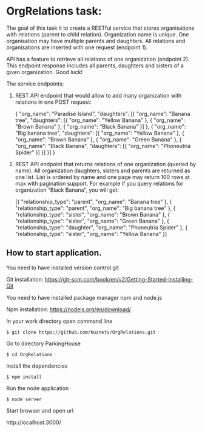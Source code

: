 # OrgRelations task:

The goal of this task it to create a RESTful service that stores organisations with relations (parent to child relation). Organization name is unique. One organisation may have multiple parents and daughters. All relations and organisations are inserted with one request (endpoint 1).

API has a feature to retrieve all relations of one organization (endpoint 2). This endpoint response includes all parents, daughters and sisters of a given organization. Good luck!

The service endpoints: 
1) REST API endpoint that would allow to add many organization with relations in one POST request:


    {
        "org_name": "Paradise Island",
        "daughters": [{
            "org_name": "Banana tree",
            "daughters": [{
                "org_name": "Yellow Banana"
            }, { 
                "org_name": "Brown Banana"
            }, { "org_name": "Black Banana"
            }]
        }, {
            "org_name": "Big banana tree",
            "daughters": [{
                "org_name": "Yellow Banana"
            }, {
                "org_name": "Brown Banana"
            }, {
                "org_name": "Green Banana"
            }, {
                "org_name": "Black Banana",
                "daughters": [{
                    "org_name": "Phoneutria Spider"
                }]
            }]
        }]
    }
    
2) REST API endpoint that returns relations of one organization (queried by name). All organization daughters, sisters and parents are returned as one list. List is ordered by name​ and one page may return 100 rows​ at max with pagination support. For example if you query relations for organization “Black Banana”, you will get:


    [{
        "relationship_type": "parent",
        "org_name": "Banana tree"
    }, {
        "relationship_type": "parent",
        "org_name": "Big banana tree"
    }, {
        "relationship_type": "sister",
        "org_name": "Brown Banana"
    }, {
        "relationship_type": "sister",
        "org_name": "Green Banana"
    }, {
        "relationship_type": "daughter",
        "org_name": "Phoneutria Spider"
    }, {
        "relationship_type": "sister",
        "org_name": "Yellow Banana"
    }]



## How to start application.

You need to have installed version control git

Git installation: https://git-scm.com/book/en/v2/Getting-Started-Installing-Git

You need to have installed package manager npm and node.js

Npm installation: https://nodejs.org/en/download/

In your work directory open command line

	$ git clone https://github.com/kuznets/OrgRelations.git
	
Go to directory ParkingHouse

	$ cd OrgRelations

Install the dependencies

	$ npm install

Run the node application

	$ node server

Start browser and open url

http://localhost:3000/